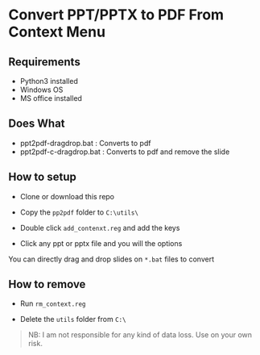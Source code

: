 # Convert PPT/PPTX to PDF From Context Menu

## Requirements

- Python3 installed
- Windows OS
- MS office installed

## Does What

- ppt2pdf-dragdrop.bat : Converts to pdf
- ppt2pdf-c-dragdrop.bat : Converts to pdf and remove the slide

## How to setup

- Clone or download this repo

- Copy the `pp2pdf` folder to `C:\utils\`

- Double click `add_contenxt.reg` and add the keys

- Click any ppt or pptx file and you will the options

You can directly drag and drop slides on `*.bat` files to convert

## How to remove

- Run `rm_context.reg`

- Delete the `utils` folder from `C:\`


> NB: I am not responsible for any kind of data loss. Use on your own risk.